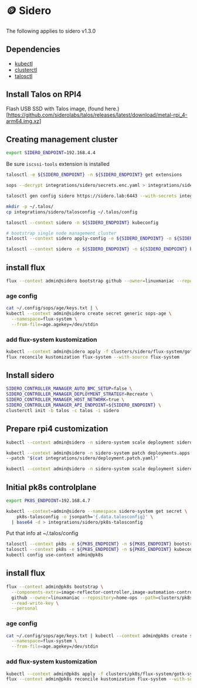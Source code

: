 # 🪙 Sidero

The following applies to sidero v1.3.0
## Dependencies

- [kubectl](https://kubernetes.io/docs/tasks/tools/install-kubectl-linux/)
- [clusterctl](https://cluster-api.sigs.k8s.io/user/quick-start.html#install-clusterctl)
- [talosctl](https://www.talos.dev/v1.3/introduction/getting-started/#talosctl)

## Install Talos on RPI4

Flash USB SSD with Talos image, (found here.)[https://github.com/siderolabs/talos/releases/latest/download/metal-rpi_4-arm64.img.xz]

## Creating management cluster
```bash
export SIDERO_ENDPOINT=192.168.4.4
```

Be sure ``iscssi-tools`` extension is installed
```bash
talosctl -e ${SIDERO_ENDPOINT} -n ${SIDERO_ENDPOINT} get extensions
```

```bash
sops --decrypt integrations/sidero/secrets.enc.yaml > integrations/sidero/secrets.yaml

talosctl gen config sidero https://sidero.lab:6443 --with-secrets integrations/sidero/secrets.yaml --config-patch-control-plane @integrations/sidero/sidero.lab.yaml --output  integrations/sidero/

mkdir -p ~/.talos/
cp integrations/sidero/talosconfig ~/.talos/config

talosctl --context sidero -n ${SIDERO_ENDPOINT} kubeconfig

# bootstrap single node management cluster
talosctl --context sidero apply-config -e ${SIDERO_ENDPOINT} -n ${SIDERO_ENDPOINT} --file integrations/sidero/controlplane.yaml --insecure

talosctl --context sidero -e ${SIDERO_ENDPOINT} -n ${SIDERO_ENDPOINT} bootstrap
```

## install flux

```bash
flux --context admin@sidero bootstrap github --owner=linuxmaniac --repository=home-ops --path=clusters/sidero --personal
```

### age config
```bash
cat ~/.config/sops/age/keys.txt | \
kubectl --context admin@sidero create secret generic sops-age \
  --namespace=flux-system \
  --from-file=age.agekey=/dev/stdin
```

### add flux-system kustomization
```bash
kubectl --context admin@sidero apply -f clusters/sidero/flux-system/gotk-sync.yaml
flux reconcile kustomization flux-system --with-source flux-system
```

## Install sidero
```bash
SIDERO_CONTROLLER_MANAGER_AUTO_BMC_SETUP=false \
SIDERO_CONTROLLER_MANAGER_DEPLOYMENT_STRATEGY=Recreate \
SIDERO_CONTROLLER_MANAGER_HOST_NETWORK=true \
SIDERO_CONTROLLER_MANAGER_API_ENDPOINT=${SIDERO_ENDPOINT} \
clusterctl init -b talos -c talos -i sidero
```

## Prepare rpi4 customization
```bash
kubectl --context admin@sidero -n sidero-system scale deployment sidero-controller-manager --replicas 0

kubectl --context admin@sidero -n sidero-system patch deployments.apps sidero-controller-manager \
--patch "$(cat integrations/sidero/deployment.patch.yaml)"

kubectl --context admin@sidero -n sidero-system scale deployment sidero-controller-manager --replicas 1
```
## Initial pk8s controlplane
```bash
export PK8S_ENDPOINT=192.168.4.7

kubectl --context=admin@sidero --namespace sidero-system get secret \
    pk8s-talosconfig -o jsonpath='{.data.talosconfig}' \
  | base64 -d > integrations/sidero/pk8s-talosconfig
```
Put that info at ~/.talos/config
```bash
talosctl --context pk8s -e ${PK8S_ENDPOINT} -n ${PK8S_ENDPOINT} bootstrap
talosctl --context pk8s -e ${PK8S_ENDPOINT} -n ${PK8S_ENDPOINT} kubeconfig
kubectl config use-context admin@pk8s
```

## install flux
```bash
flux --context admin@pk8s bootstrap \
  --components-extra=image-reflector-controller,image-automation-controller \
  github --owner=linuxmaniac --repository=home-ops --path=clusters/pk8s \
  --read-write-key \
  --personal
```

### age config
```bash
cat ~/.config/sops/age/keys.txt | kubectl --context admin@pk8s create secret generic sops-age \
  --namespace=flux-system \
  --from-file=age.agekey=/dev/stdin
```

### add flux-system kustomization
```bash
kubectl --context admin@pk8s apply -f clusters/pk8s/flux-system/gotk-sync.yaml
flux --context admin@pk8s reconcile kustomization flux-system --with-source flux-system
```
